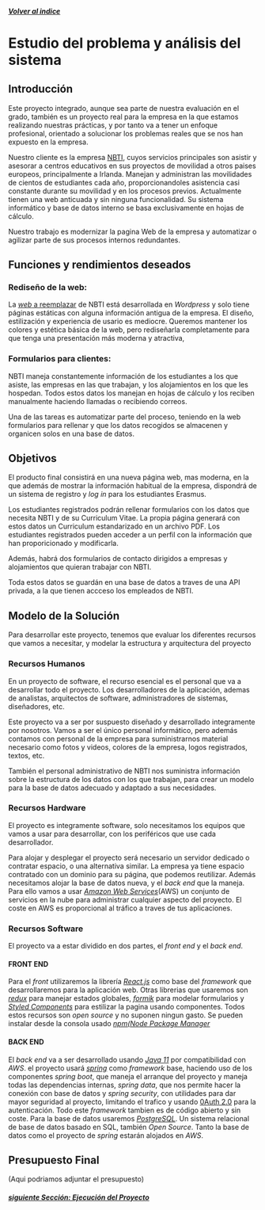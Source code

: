 ##### [Volver al indice](../README.md#índice)

# Estudio del problema y análisis del sistema

## Introducción

Este proyecto integrado, aunque sea parte de nuestra evaluación en el grado, también es un proyecto real para la empresa en la que estamos realizando nuestras prácticas, y por tanto va a tener un enfoque profesional, orientado a solucionar los problemas reales que se nos han expuesto en la empresa.

 Nuestro cliente es la empresa [NBTI](https://nbti.eu/about-us/), cuyos servicios principales son asistir y asesorar a centros educativos en sus proyectos de movilidad a otros paises europeos, principalmente a Irlanda.
 Manejan y administran las movilidades de cientos de estudiantes cada año, proporcionandoles asistencia casi constante durante su movilidad y en los procesos previos. Actualmente tienen una web anticuada y sin ninguna funcionalidad. Su sistema informático y base de datos interno se basa exclusivamente en hojas de cálculo.
 
  Nuestro trabajo es modernizar la pagina Web de la empresa y automatizar o agilizar parte de sus procesos internos redundantes.
 
 ## Funciones y rendimientos deseados
 
 ### Rediseño de la web:
 La [_web_ a reemplazar](https://nbti.eu) de NBTI está desarrollada en _Wordpress_ y solo tiene páginas estáticas con alguna información antigua de la empresa. El diseño, estilización y experiencia de usario es mediocre. Queremos mantener los colores y estética básica de la web, pero rediseñarla completamente para que tenga una presentación más moderna y atractiva,
 
### Formularios para clientes:

NBTI maneja constantemente información de los estudiantes a los que asiste, las empresas en las que trabajan, y los alojamientos en los que les hospedan. Todos estos datos los manejan en hojas de cálculo y los reciben manualmente haciendo llamadas o recibiendo correos.

 Una de las tareas es automatizar parte del proceso, teniendo en la web formularios para rellenar y que los datos recogidos se almacenen y organicen solos en una base de datos.
 
 ## Objetivos
 
 El producto final consistirá en una nueva página web, mas moderna, en la que además de mostrar la información habitual de la empresa, dispondrá de un sistema de registro y _log in_ para los estudiantes Erasmus.
 
 Los estudiantes registrados podrán rellenar formularios con los datos que necesita NBTI y de su Curriculum Vitae. La propia página generará con estos datos un Curriculum estandarizado en un archivo PDF. Los estudiantes registrados pueden acceder a un perfil con la información que han proporicionado y modificarla.

Además, habrá dos formularios de contacto dirigidos a empresas y alojamientos que quieran trabajar con NBTI.

Toda estos datos se guardán en una base de datos a traves de una API privada, a la que tienen accceso los empleados de NBTI.
 
 ## Modelo de la Solución
 
 Para desarrollar este proyecto, tenemos que evaluar los diferentes recursos que vamos a necesitar, y modelar la estructura y arquitectura del proyecto
 
 ### Recursos Humanos
 
 En un proyecto de software, el recurso esencial es el personal que va a desarrollar todo el proyecto. Los desarrolladores de la aplicación, ademas de analistas, arquitectos de software, administradores de sistemas, diseñadores, etc.
 
 Este proyecto va a ser por suspuesto diseñado y desarrollado integramente por nosotros. Vamos a ser el único personal informático, pero además contamos con personal de la empresa para suministrarnos material necesario como fotos y videos, colores de la empresa, logos registrados, textos, etc.
 
 También el personal administrativo de NBTI nos suministra información sobre la estructura de los datos con los que trabajan, para crear un modelo para la base de datos adecuado y adaptado a sus necesidades.
 
 ### Recursos Hardware
 
 El proyecto es integramente software, solo necesitamos los equipos que vamos a usar para desarrollar, con los periféricos que use cada desarrollador.
 
  Para alojar y desplegar el proyecto será necesario un servidor dedicado o contratar espacio, o una alternativa similar. La empresa ya tiene espacio contratado con un dominio para su página, que podemos reutilizar. Además necesitamos alojar la base de datos nueva, y el _back end_ que la maneja. Para ello vamos a usar [_Amazon Web Services_](https://aws.amazon.com/es/)(AWS) un conjunto de servicios en la nube para administrar cualquier aspecto del proyecto. El coste en AWS es proporcional al tráfico a traves de tus aplicaciones.

### Recursos Software

El proyecto va a estar dividido en dos partes, el _front end_ y el _back end_.

 #### FRONT END

Para el _front_ utilizaremos la librería [_React.js_](https://reactjs.org/) como base del _framework_ que desarrollaremos para la aplicación web. Otras librerias que usaremos son [_redux_](https://redux.js.org/) para manejar estados globales,  [_formik_](https://formik.org/) para modelar formularios
y [_Styled Components_](https://styled-components.com/) para estilizar la pagina usando componentes. Todos estos recursos son _open source_ y no suponen ningun gasto. Se pueden instalar desde la consola usado [_npm(Node Package Manager_](https://www.npmjs.com/)

#### BACK END

El _back end_ va a ser desarrollado usando [_Java 11_](https://www.oracle.com/es/java/technologies/javase/jdk11-archive-downloads.html) 
 por compatibilidad con _AWS_. el proyecto usará [_spring_](https://spring.io/why-spring) como _framework_ base, haciendo uso de los componentes _spring boot_, que maneja el arranque del proyecto y maneja todas las dependencias internas, _spring data_, que nos permite hacer la conexión con base de datos y _spring security_, con utilidades para dar mayor seguridad al proyecto, limitando el trafico y usando [0Auth 2.0](https://auth0.com/docs/authenticate/protocols/oauth) para la autenticación. Todo este _framework_ tambien es de código abierto y sin coste. Para la base de datos usaremos [_PostgreSQL_](https://www.postgresql.org/). Un sistema relacional de base de datos basado en SQL, también _Open Source_. Tanto la base de datos como el proyecto de _spring_ estarán alojados en _AWS_.


## Presupuesto Final

(Aqui podriamos adjuntar el presupuesto)


##### [siguiente Sección: Ejecución del Proyecto](ejecucion.md)

